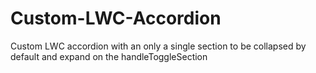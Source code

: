 # Custom-LWC-Accordion
Custom LWC accordion with an only a single section to be collapsed by default and expand on the handleToggleSection

